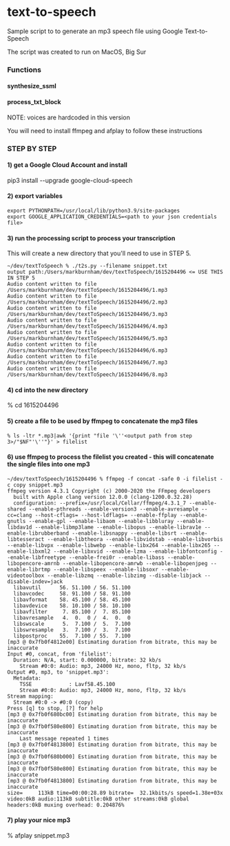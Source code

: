 # text-to-speech
Sample script to to generate an mp3 speech file using Google Text-to-Speech

The script was created to run on MacOS, Big Sur

### Functions

#### synthesize_ssml
#### process_txt_block

NOTE:  voices are hardcoded in this version

You will need to install ffmpeg and afplay to follow these instructions

### STEP BY STEP

#### 1) get a Google Cloud Account and install

pip3 install --upgrade google-cloud-speech

#### 2) export variables

```
export PYTHONPATH=/usr/local/lib/python3.9/site-packages
export GOOGLE_APPLICATION_CREDENTIALS=<path to your json credentials file>
```  
  
#### 3) run the processing script to process your transcription

This will create a new directory that you'll need to use in STEP 5.

```
~/dev/textToSpeech % ./t2s.py --filename snippet.txt
output path:/Users/markburnham/dev/textToSpeech/1615204496 <= USE THIS IN STEP 5
Audio content written to file /Users/markburnham/dev/textToSpeech/1615204496/1.mp3
Audio content written to file /Users/markburnham/dev/textToSpeech/1615204496/2.mp3
Audio content written to file /Users/markburnham/dev/textToSpeech/1615204496/3.mp3
Audio content written to file /Users/markburnham/dev/textToSpeech/1615204496/4.mp3
Audio content written to file /Users/markburnham/dev/textToSpeech/1615204496/5.mp3
Audio content written to file /Users/markburnham/dev/textToSpeech/1615204496/6.mp3
Audio content written to file /Users/markburnham/dev/textToSpeech/1615204496/7.mp3
Audio content written to file /Users/markburnham/dev/textToSpeech/1615204496/8.mp3
```

#### 4) cd into the new directory
% cd 1615204496

#### 5) create a file to be used by ffmpeg to concatenate the mp3 files
```
% ls -ltr *.mp3|awk '{print "file '\''<output path from step 3>/"$NF"'\''"}' > filelist
```
#### 6) use ffmpeg to process the filelist you created - this will concatenate the single files into one mp3

```
~/dev/textToSpeech/1615204496 % ffmpeg -f concat -safe 0 -i filelist -c copy snippet.mp3
ffmpeg version 4.3.1 Copyright (c) 2000-2020 the FFmpeg developers
  built with Apple clang version 12.0.0 (clang-1200.0.32.28)
  configuration: --prefix=/usr/local/Cellar/ffmpeg/4.3.1_7 --enable-shared --enable-pthreads --enable-version3 --enable-avresample --cc=clang --host-cflags= --host-ldflags= --enable-ffplay --enable-gnutls --enable-gpl --enable-libaom --enable-libbluray --enable-libdav1d --enable-libmp3lame --enable-libopus --enable-librav1e --enable-librubberband --enable-libsnappy --enable-libsrt --enable-libtesseract --enable-libtheora --enable-libvidstab --enable-libvorbis --enable-libvpx --enable-libwebp --enable-libx264 --enable-libx265 --enable-libxml2 --enable-libxvid --enable-lzma --enable-libfontconfig --enable-libfreetype --enable-frei0r --enable-libass --enable-libopencore-amrnb --enable-libopencore-amrwb --enable-libopenjpeg --enable-librtmp --enable-libspeex --enable-libsoxr --enable-videotoolbox --enable-libzmq --enable-libzimg --disable-libjack --disable-indev=jack
  libavutil      56. 51.100 / 56. 51.100
  libavcodec     58. 91.100 / 58. 91.100
  libavformat    58. 45.100 / 58. 45.100
  libavdevice    58. 10.100 / 58. 10.100
  libavfilter     7. 85.100 /  7. 85.100
  libavresample   4.  0.  0 /  4.  0.  0
  libswscale      5.  7.100 /  5.  7.100
  libswresample   3.  7.100 /  3.  7.100
  libpostproc    55.  7.100 / 55.  7.100
[mp3 @ 0x7fb0f4812e00] Estimating duration from bitrate, this may be inaccurate
Input #0, concat, from 'filelist':
  Duration: N/A, start: 0.000000, bitrate: 32 kb/s
    Stream #0:0: Audio: mp3, 24000 Hz, mono, fltp, 32 kb/s
Output #0, mp3, to 'snippet.mp3':
  Metadata:
    TSSE            : Lavf58.45.100
    Stream #0:0: Audio: mp3, 24000 Hz, mono, fltp, 32 kb/s
Stream mapping:
  Stream #0:0 -> #0:0 (copy)
Press [q] to stop, [?] for help
[mp3 @ 0x7fb0f680bc00] Estimating duration from bitrate, this may be inaccurate
[mp3 @ 0x7fb0f580e800] Estimating duration from bitrate, this may be inaccurate
    Last message repeated 1 times
[mp3 @ 0x7fb0f4813800] Estimating duration from bitrate, this may be inaccurate
[mp3 @ 0x7fb0f680b000] Estimating duration from bitrate, this may be inaccurate
[mp3 @ 0x7fb0f580e800] Estimating duration from bitrate, this may be inaccurate
[mp3 @ 0x7fb0f4813800] Estimating duration from bitrate, this may be inaccurate
size=     113kB time=00:00:28.89 bitrate=  32.1kbits/s speed=1.38e+03x    
video:0kB audio:113kB subtitle:0kB other streams:0kB global headers:0kB muxing overhead: 0.204876%
```

#### 7) play your nice mp3
% afplay snippet.mp3
